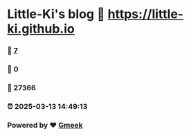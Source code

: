 # Little-Ki's blog :link: https://little-ki.github.io 
### :page_facing_up: [7](https://little-ki.github.io/tag.html) 
### :speech_balloon: 0 
### :hibiscus: 27366 
### :alarm_clock: 2025-03-13 14:49:13 
### Powered by :heart: [Gmeek](https://github.com/Meekdai/Gmeek)

